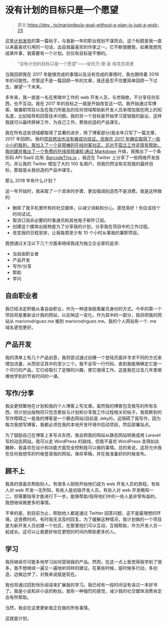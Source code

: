 # 没有计划的目标只是一个愿望

> 原文:[https://dev . to/mariordev/a-goal-without-a-plan-is-just-a-wish-21l](https://dev.to/mariordev/a-goal-without-a-plan-is-just-a-wish-21l)

这是[计划发布](https://medium.com/theplan)的第一篇帖子，与我新一年的职业规划不谋而合。这个标题是我一直以来最喜欢引用的一句话，出自我最喜欢的作家之一。它不断提醒我，如果我想完成某件事，我需要有一个计划。仅仅有目标是不够的。

> “没有计划的目标只是一个愿望”——安托万·德·圣·埃克苏佩里

当我回顾我在 2017 年能够完成的事情以及没有完成的事情时，我也期待着 2018 年的可能性。尽管这不是一篇回顾一年的文章，我还是忍不住要简单回顾一下过去，展望一下未来。

多年来，我一直是一名在黑暗中工作的 web 开发人员，与世隔绝，不分享任何东西，也不互动。我在 2017 年的目标之一就是开始改变这一切。我开始通过写博客、做兼职项目以及在我力所能及的任何领域帮助新开发人员来增加我在网上的知名度，比如指导和回答技术问题。我的另一个目标是开始学习营销我的副业，这样我就可以最终辞掉工作，为自己工作，靠我创造的产品谋生。

我在所有这些领域都取得了显著的进步，除了博客部分(我全年只写了一篇文章，2017 年回顾)。我的[项目想法也没有被成功验证。但我在 2017 年确实取得了一些小小的胜利，我加入了一个非常棒的在线创客社区，这对不孤立工作非常有帮助，我创建并推出了一个免费的在线视频课程:](https://conferify.com)[通过 Markdown](https://levelupwithmarkdown.com) 升级，我推出了一个条形码 API SaaS 应用: [BarcodeThis.io](https://barcodethis.io) 。我还在 Twitter 上分享了一些网络开发技巧，并让我的 Twitter 增加了大约 100 名用户。但我仍然没有实现我的最终目标，那就是从我创造的产品中谋生。

那么 2018 年有什么计划？

这一年开始时，我采取了一个具体的步骤，更加强调创造而不是消费。我是这样做的:

*   删除了我手机里所有的社交媒体，以减少消耗和分心。感觉真好！你应该找个时间试试。
*   取消订阅非必要的时事通讯和其他电子邮件订阅。
*   创建这个媒体出版物是为了分享我的计划，分享我在项目中的工作过程。
*   改变我的日程安排，让我每周至少有 10 个小时从事我的兼职项目。

我想通过关注以下几个方面来继续我成为独立企业家的追求:

*   当自由职业者
*   产品开发
*   写作/分享
*   帮助
*   学问

## [](#freelancing)自由职业者

我已经决定积极从事自由职业，作为一种逐渐脱离雇员身份的方式。今年的第一个项目将是重新设计我的网站，以反映这一变化。作为其中的一部分，我将把我的网站从 mariorodriguez.me 搬到 mariorodriguez.me。我的个人网站有一个. me 域名感觉更好。

## [](#product-development)产品开发

我的清单上有几个产品创意，我将尝试通过创建一个登陆页面并寻求不同的方式来增加流量，从而验证其中的至少三个。我不会写一行代码，直到我能够确定它是一个可行的产品，它已经吸引了足够的兴趣，使它值得工作。这是我在过去几年里艰难地学到的节省时间的一课。

## [](#writingsharing)写作/分享

我会更频繁地在计划和我的个人博客上写文章。虽然我的博客包含我写的所有东西，但计划出版物将只包含那些与计划和分享我工作过程相关的帖子。我观察到的写作障碍之一是我的博客是一个静态网站(目前是 Jekyll)。这阻碍了我写作，因为每次我想写博客，我都必须在我的本地开发环境中启动项目，然后部署站点。

为了鼓励自己在博客上多写点东西，我会把我的网站从静态网站转换成用 Laravel 写的动态网站。我可以走 WordPress 的路线，但我不喜欢 WordPress 变得如此臃肿，我喜欢在设计和功能方面完全控制我可以做的事情。总的来说，这将允许我在任何我想写的时候登录我的网站，保存草稿，并在我准备好的时候发布。

## [](#helping)顾不上

我真的很喜欢帮助别人。有很多人刚刚开始他们成为 web 开发人员的旅程。有些人对 web 开发一无所知，有些人是初级开发人员，有些人对 web 开发略知一二，但需要指导才能进行下一步。能够帮助/指导他们中的一些人是非常有益的，我想继续做更多的事情。

不幸的是，到目前为止，帮助他人都是通过 Twitter 回答问题，这不是最理想的环境。这很费时间，有时我无法及时回复。为了缓解这种情况，我计划做的一个项目是为新开发人员创建一个社区，在那里他们可以互动，互相帮助，作为开发人员一起成长。这可以让我更好地在更短的时间内帮助更多的人。

## [](#learning)学习

我将继续尽可能多地学习如何营销我的产品。然而，在这一点上我觉得我学到了很多，我不想继续一遍又一遍地听同样的建议。在某些时候，是时候多行动，多创造，边做边学了。对我来说就是现在。

我也将通过回到快乐阅读来扩展我的学习。我已经有一段时间没有读过一本好书了。我是小说和非小说的粉丝。我有一种强烈的感觉，减少我的社交媒体消费肯定会有所帮助。

当然，我会在这里更新我正在做的所有事情。

这就是计划。
